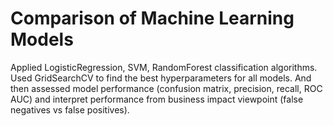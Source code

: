 # Comparison of Machine Learning Models
Applied LogisticRegression, SVM, RandomForest classification algorithms. Used GridSearchCV to find the best hyperparameters for all models. And then assessed model performance (confusion matrix, precision, recall, ROC AUC) and interpret performance from business impact viewpoint (false negatives vs false positives).
